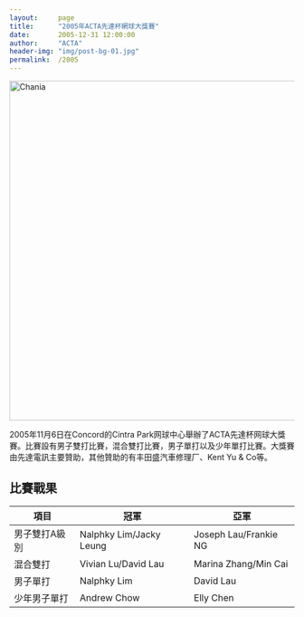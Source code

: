 ```yaml
---
layout:     page
title:      "2005年ACTA先達杯網球大獎賽"
date:       2005-12-31 12:00:00
author:     "ACTA"
header-img: "img/post-bg-01.jpg"
permalink:  /2005
---
```

<div class="container">
    <img class="img-responsive" src="{{ site.baseurl }}/img/2005-poster.jpg" alt="Chania" width="600" />
</div>
<p>2005年11月6日在Concord的Cintra Park网球中心舉辦了ACTA先達杯网球大獎賽。比賽設有男子雙打比賽，混合雙打比賽，男子單打以及少年單打比賽。大獎賽由先達電訊主要贊助，其他贊助的有丰田盛汽車修理厂、Kent Yu & Co等。</p>
<div class="container">
    <h2>比賽戰果</h2>
    <table class="table">
        <thead>
            <tr>
                <th>項目</th>
                <th>冠軍</th>
                <th>亞軍</th>
            </tr>
        </thead>
        <tbody>
            <tr>
                <td>男子雙打A級別</td>
                <td>Nalphky Lim/Jacky Leung</td>
                <td>Joseph Lau/Frankie NG</td>
            </tr>
            <tr>
                <td>混合雙打</td>
                <td>Vivian Lu/David Lau</td>
                <td>Marina Zhang/Min Cai</td>
            </tr>
            <tr>
                <td>男子單打</td>
                <td>Nalphky Lim</td>
                <td>David Lau</td>
            </tr>
            <tr>
                <td>少年男子單打</td>
                <td>Andrew Chow</td>
                <td>Elly Chen</td>
            </tr>
        </tbody>
    </table>
</div>
